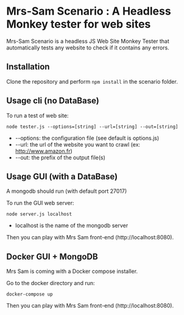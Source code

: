 # Mrs-Sam Scenario : A Headless Monkey tester for web sites

Mrs-Sam Scenario is a headless JS Web Site Monkey Tester that automatically tests any website to check if it contains any errors.

## Installation

Clone the repository and perform `npm install` in the scenario folder.

## Usage cli (no DataBase)

To run a test of web site:

    node tester.js --options=[string] --url=[string] --out=[string]


* --options: the configuration file (see default is options.js)
* --url: the url of the website you want to crawl (ex: http://www.amazon.fr)
* --out: the prefix of the output file(s)


## Usage GUI (with a DataBase)

A mongodb should run (with default port 27017)

To run the GUI web server:

    node server.js localhost


* localhost is the name of the mongodb server 

Then you can play with Mrs Sam front-end (http://localhost:8080).


## Docker GUI + MongoDB

Mrs Sam is coming with a Docker compose installer.

Go to the docker directory and run:

    docker-compose up 

Then you can play with Mrs Sam front-end (http://localhost:8080).

